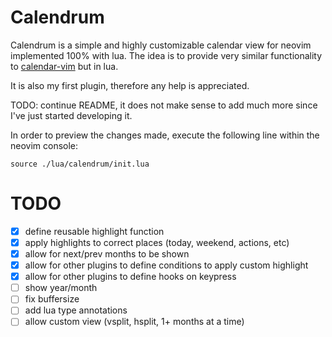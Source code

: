 # Calendrum

Calendrum is a simple and highly customizable calendar view for neovim
implemented 100% with lua. The idea is to provide very similar functionality to
[calendar-vim](https://github.com/mattn/calendar-vim/) but in lua.

It is also my first plugin, therefore any help is appreciated.

TODO: continue README, it does not make sense to add much more since I've just
started developing it.

In order to preview the changes made, execute the following line within the
neovim console:

```
source ./lua/calendrum/init.lua
```

# TODO

- [x] define reusable highlight function
- [x] apply highlights to correct places (today, weekend, actions, etc)
- [x] allow for next/prev months to be shown
- [x] allow for other plugins to define conditions to apply custom highlight
- [x] allow for other plugins to define hooks on keypress
- [ ] show year/month
- [ ] fix buffersize
- [ ] add lua type annotations
- [ ] allow custom view (vsplit, hsplit, 1+ months at a time)
